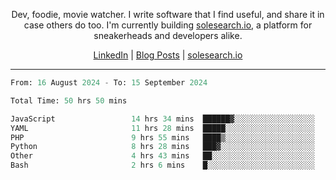 <p align="center">Dev, foodie, movie watcher. I write software that I find useful, and share it in case others do too. I'm currently building <a href="https://solesearch.io">solesearch.io</a>, a platform for sneakerheads and developers alike.</p>
<p align="center">
  <a href="https://www.linkedin.com/in/peter-rauscher">LinkedIn</a>
  |
  <a href="https://dev.to/peterrauscher">Blog Posts</a>
  |
  <a href="https://solesearch.io">solesearch.io</a>
</p>
<hr/>
<!--START_SECTION:waka-->

```python
From: 16 August 2024 - To: 15 September 2024

Total Time: 50 hrs 50 mins

JavaScript                 14 hrs 34 mins  ██████▓░░░░░░░░░░░░░░░░░░   26.22 %
YAML                       11 hrs 28 mins  █████░░░░░░░░░░░░░░░░░░░░   20.64 %
PHP                        9 hrs 55 mins   ████▒░░░░░░░░░░░░░░░░░░░░   17.85 %
Python                     8 hrs 28 mins   ███▓░░░░░░░░░░░░░░░░░░░░░   15.25 %
Other                      4 hrs 43 mins   ██░░░░░░░░░░░░░░░░░░░░░░░   08.51 %
Bash                       2 hrs 6 mins    █░░░░░░░░░░░░░░░░░░░░░░░░   03.81 %
```

<!--END_SECTION:waka-->
